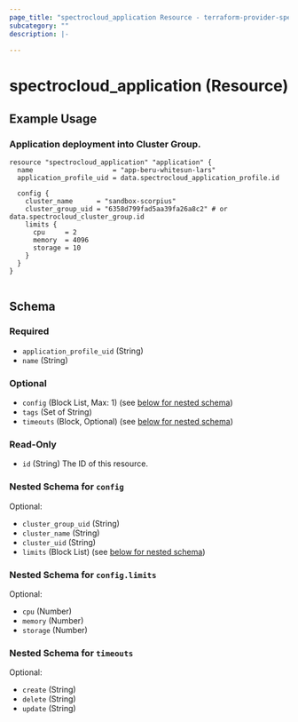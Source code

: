 ```yaml
---
page_title: "spectrocloud_application Resource - terraform-provider-spectrocloud"
subcategory: ""
description: |-
  
---
```


# spectrocloud_application (Resource)

  

## Example Usage


### Application deployment into Cluster Group.

```hcl
resource "spectrocloud_application" "application" {
  name                    = "app-beru-whitesun-lars"
  application_profile_uid = data.spectrocloud_application_profile.id

  config {
    cluster_name      = "sandbox-scorpius"
    cluster_group_uid = "6358d799fad5aa39fa26a8c2" # or data.spectrocloud_cluster_group.id
    limits {
      cpu     = 2
      memory  = 4096
      storage = 10
    }
  }
}
   
```


<!-- schema generated by tfplugindocs -->
## Schema

### Required

- `application_profile_uid` (String)
- `name` (String)

### Optional

- `config` (Block List, Max: 1) (see [below for nested schema](#nestedblock--config))
- `tags` (Set of String)
- `timeouts` (Block, Optional) (see [below for nested schema](#nestedblock--timeouts))

### Read-Only

- `id` (String) The ID of this resource.

<a id="nestedblock--config"></a>
### Nested Schema for `config`

Optional:

- `cluster_group_uid` (String)
- `cluster_name` (String)
- `cluster_uid` (String)
- `limits` (Block List) (see [below for nested schema](#nestedblock--config--limits))

<a id="nestedblock--config--limits"></a>
### Nested Schema for `config.limits`

Optional:

- `cpu` (Number)
- `memory` (Number)
- `storage` (Number)



<a id="nestedblock--timeouts"></a>
### Nested Schema for `timeouts`

Optional:

- `create` (String)
- `delete` (String)
- `update` (String)